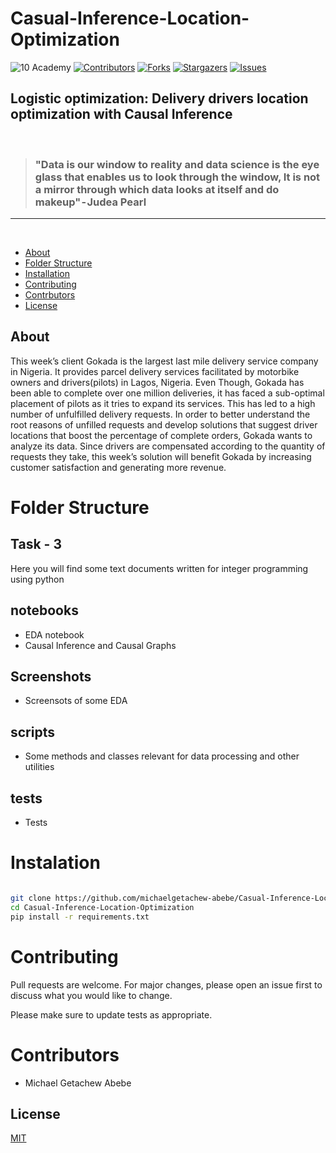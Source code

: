 # Casual-Inference-Location-Optimization
![10 Academy](https://static.wixstatic.com/media/081e5b_5553803fdeec4cbb817ed4e85e1899b2~mv2.png/v1/fill/w_246,h_106,al_c,q_85,usm_0.66_1.00_0.01,enc_auto/10%20Academy%20FA-02%20-%20transparent%20background%20-%20cropped.png)
[![Contributors][contributors-shield]][contributors-url]
[![Forks][forks-shield]][forks-url]
[![Stargazers][stars-shield]][stars-url]
[![Issues][issues-shield]][issues-url]

## Logistic optimization: Delivery drivers location optimization with Causal Inference 

<br/>

> ### "Data is our window to reality and data science is the eye glass that enables us to look through the window, It is not a mirror through which data looks at itself and do makeup" - Judea Pearl
___
<br/>

<!-- Table of contents -->
- [About](#about)
- [Folder Structure](#objectives)
- [Installation](#Installation)
- [Contributing](#contributing)
- [Contrbutors](#contrbutors)
- [License](#license)

## About
This week’s client Gokada is the largest last mile delivery service company in Nigeria. It provides parcel delivery services facilitated by motorbike owners and drivers(pilots) in Lagos, Nigeria. Even Though, Gokada has been able to complete over one million deliveries, it has faced a sub-optimal placement of pilots as it tries to expand its services. This has led to a high number of unfulfilled delivery requests.
In order to better understand the root reasons of unfilled requests and develop solutions that suggest driver locations that boost the percentage of complete orders, Gokada wants to analyze its data. Since drivers are compensated according to the quantity of requests they take, this week’s solution will benefit Gokada by increasing customer satisfaction and generating more revenue.

# Folder Structure

## Task - 3
Here you will find some text documents written for integer programming using python

## notebooks
- EDA notebook
- Causal Inference and Causal Graphs

## Screenshots
- Screensots of some EDA

## scripts
- Some methods and classes relevant for data processing and other utilities

## tests
- Tests

# Instalation

```bash

git clone https://github.com/michaelgetachew-abebe/Casual-Inference-Location-Optimization.git
cd Casual-Inference-Location-Optimization
pip install -r requirements.txt

```

# Contributing
Pull requests are welcome. For major changes, please open an issue first to discuss what you would like to change.

Please make sure to update tests as appropriate.

# Contributors
- Michael Getachew Abebe

## License
[MIT](https://choosealicense.com/licenses/mit/)

[contributors-shield]: https://img.shields.io/github/contributors/michaelgetachew-abebe/Casual-Inference-Location-Optimization.svg?style=for-the-badge
[contributors-url]: https://github.com/michaelgetachew-abebe/Casual-Inference-Location-Optimization/graphs/contributors
[forks-shield]: https://img.shields.io/github/forks/michaelgetachew-abebe/Casual-Inference-Location-Optimization?style=for-the-badge
[forks-url]: https://github.com/michaelgetachew-abebe/Casual-Inference-Location-Optimization/network/members
[stars-shield]: https://img.shields.io/github/stars/michaelgetachew-abebe/Casual-Inference-Location-Optimization.svg?style=for-the-badge
[stars-url]: https://github.com/michaelgetachew-abebe/Casual-Inference-Location-Optimization/stargazers
[issues-shield]: https://img.shields.io/github/issues/michaelgetachew-abebe/Casual-Inference-Location-Optimization.svg?style=for-the-badge
[issues-url]: https://github.com/michaelgetachew-abebe/Casual-Inference-Location-Optimization/issues
[license-shield]: https://img.shields.io/github/license/michaelgetachew-abebe/Casual-Inference-Location-Optimization.svg?style=for-the-badge
[license-url]: https://github.com/michaelgetachew-abebe/Casual-Inference-Location-Optimization/blob/master/LICENSE.txt